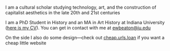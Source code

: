 I am a cultural scholar studying technology, art, and the construction of capitalist aesthetics in the late 20th and 21st centuries

I am a PhD Student in History and an MA in Art History at Indiana University ([here is my CV](https://elijah.beaton.page/cv.html)). You can get in contact with me at <ewbeaton@iu.edu>

On the side I also do some design—check out [cheap.urls.loan](https://cheap.urls.loan) if you want a cheap little website

<!-- i'm going to be fully honest, i hate github because its so much more "software" than i need. frankly all these projects are better served in a ZIP file -->
